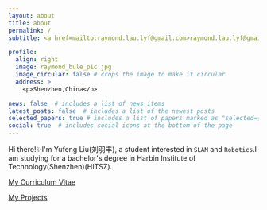 ```yaml
---
layout: about
title: about
permalink: /
subtitle: <a href=mailto:raymond.lau.lyf@gmail.com>raymond.lau.lyf@gmail.com</a>

profile:
  align: right
  image: raymond_bule_pic.jpg
  image_circular: false # crops the image to make it circular
  address: >
    <p>Shenzhen,China</p>

news: false  # includes a list of news items
latest_posts: false  # includes a list of the newest posts
selected_papers: true # includes a list of papers marked as "selected={true}"
social: true  # includes social icons at the bottom of the page
---
```


Hi there!:sparkles:I'm Yufeng Liu(刘羽丰), a student interested in `SLAM` and `Robotics`.I am studying for a bachelor's degree in Harbin Institute of Technology(Shenzhen)(HITSZ).

<!-- [My Github Homepage](https://github.com/raymond-lau-lyf) -->

[My Curriculum Vitae](https://raymond-lau-lyf.github.io/cv/)

[My Projects](https://raymond-lau-lyf.github.io/projects/)

<!-- [My Selected Publications](https://raymond-lau-lyf.github.io/publications/) -->
